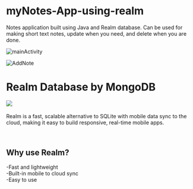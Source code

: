 # myNotes-App-using-realm

Notes application built using Java and Realm database. Can be used for making short text notes, update when you need, and delete when you are done.
 
 
 ![mainActivity](https://user-images.githubusercontent.com/68067460/148652826-5ec38184-31df-4064-81ce-91c7e4094eb3.jpg) <br>
 
 ![AddNote](https://user-images.githubusercontent.com/68067460/148652832-c69544d1-f1c7-4679-8901-8371ee87dc20.jpg)

<h1> Realm Database by MongoDB</h1>
<img align="left" src="https://user-images.githubusercontent.com/68067460/177022023-8270c58d-9a59-4997-ac5c-a901969f322a.png"><br>
<br> Realm is a fast, scalable alternative to SQLite with mobile data sync to the cloud, making it easy to build responsive, real-time mobile apps.


<br><h2>Why use Realm?</h2>
-Fast and lightweight 
<br>-Built-in mobile to cloud sync 
<br>-Easy to use
